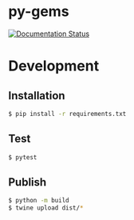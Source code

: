 # py-gems

[![Documentation Status](https://readthedocs.org/projects/py-gems/badge/?version=latest)](https://py-gems.readthedocs.io/en/latest/?badge=latest)

# Development

## Installation

```bash
$ pip install -r requirements.txt
```

## Test

```bash
$ pytest
```

## Publish

```bash
$ python -m build
$ twine upload dist/*
```
